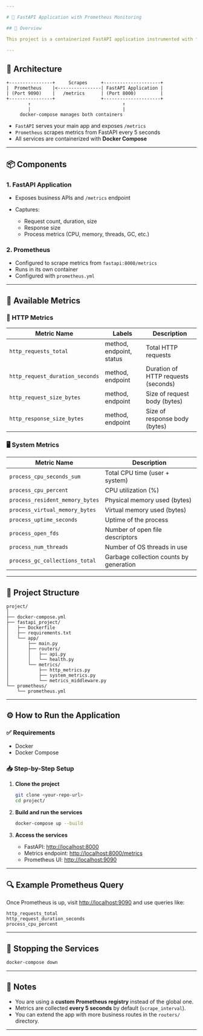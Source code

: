 ```yaml
---

# 📘 FastAPI Application with Prometheus Monitoring

## 🚀 Overview

This project is a containerized FastAPI application instrumented with **custom HTTP and system-level Prometheus metrics**. The monitoring data is exposed at `/metrics`, which Prometheus scrapes at regular intervals. This setup provides observability into request patterns, performance, and system behavior of your FastAPI service.

---
```


## 🧩 Architecture

```
+----------------+     Scrapes     +---------------------+
|  Prometheus    |<----------------| FastAPI Application |
| (Port 9090)    |   /metrics      | (Port 8000)         |
+----------------+                 +---------------------+
        ↑                                  ↑
        |                                  |
     docker-compose manages both containers
```

* `FastAPI` serves your main app and exposes `/metrics`
* `Prometheus` scrapes metrics from FastAPI every 5 seconds
* All services are containerized with **Docker Compose**

---

## 📦 Components

### 1. **FastAPI Application**

* Exposes business APIs and `/metrics` endpoint
* Captures:

  * Request count, duration, size
  * Response size
  * Process metrics (CPU, memory, threads, GC, etc.)

### 2. **Prometheus**

* Configured to scrape metrics from `fastapi:8000/metrics`
* Runs in its own container
* Configured with `prometheus.yml`

---

## 🧪 Available Metrics

### 🔧 HTTP Metrics

| Metric Name                     | Labels                   | Description                         |
| ------------------------------- | ------------------------ | ----------------------------------- |
| `http_requests_total`           | method, endpoint, status | Total HTTP requests                 |
| `http_request_duration_seconds` | method, endpoint         | Duration of HTTP requests (seconds) |
| `http_request_size_bytes`       | method, endpoint         | Size of request body (bytes)        |
| `http_response_size_bytes`      | method, endpoint         | Size of response body (bytes)       |

### 🖥️ System Metrics

| Metric Name                     | Description                             |
| ------------------------------- | --------------------------------------- |
| `process_cpu_seconds_sum`       | Total CPU time (user + system)          |
| `process_cpu_percent`           | CPU utilization (%)                     |
| `process_resident_memory_bytes` | Physical memory used (bytes)            |
| `process_virtual_memory_bytes`  | Virtual memory used (bytes)             |
| `process_uptime_seconds`        | Uptime of the process                   |
| `process_open_fds`              | Number of open file descriptors         |
| `process_num_threads`           | Number of OS threads in use             |
| `process_gc_collections_total`  | Garbage collection counts by generation |

---

## 🧰 Project Structure

```
project/
│
├── docker-compose.yml
├── fastapi_project/
│   ├── Dockerfile
│   ├── requirements.txt
│   └── app/
│       ├── main.py
│       ├── routers/
│       │   ├── api.py
│       │   └── health.py
│       └── metrics/
│           ├── http_metrics.py
│           ├── system_metrics.py
│           └── metrics_middleware.py
└── prometheus/
    └── prometheus.yml
```

---

## ⚙️ How to Run the Application

### ✅ Requirements

* Docker
* Docker Compose

### 📥 Step-by-Step Setup

1. **Clone the project**

   ```bash
   git clone <your-repo-url>
   cd project/
   ```

2. **Build and run the services**

   ```bash
   docker-compose up --build
   ```

3. **Access the services**

   * FastAPI: [http://localhost:8000](http://localhost:8000)
   * Metrics endpoint: [http://localhost:8000/metrics](http://localhost:8000/metrics)
   * Prometheus UI: [http://localhost:9090](http://localhost:9090)

---

## 🔍 Example Prometheus Query

Once Prometheus is up, visit [http://localhost:9090](http://localhost:9090) and use queries like:

```promql
http_requests_total
http_request_duration_seconds
process_cpu_percent
```

---

## 🧹 Stopping the Services

```bash
docker-compose down
```

---

## 📝 Notes

* You are using a **custom Prometheus registry** instead of the global one.
* Metrics are collected **every 5 seconds** by default (`scrape_interval`).
* You can extend the app with more business routes in the `routers/` directory.

---